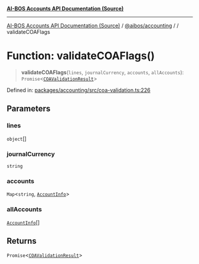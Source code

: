 [**AI-BOS Accounts API Documentation (Source)**](../../../README.md)

***

[AI-BOS Accounts API Documentation (Source)](../../../README.md) / [@aibos/accounting](../README.md) / [](../README.md) / validateCOAFlags

# Function: validateCOAFlags()

> **validateCOAFlags**(`lines`, `journalCurrency`, `accounts`, `allAccounts`): `Promise`\<[`COAValidationResult`](../interfaces/COAValidationResult.md)\>

Defined in: [packages/accounting/src/coa-validation.ts:226](https://github.com/pohlai88/accounts/blob/48103fb36d28b2b9bfb33472b6de2f719773cde9/packages/accounting/src/coa-validation.ts#L226)

## Parameters

### lines

`object`[]

### journalCurrency

`string`

### accounts

`Map`\<`string`, [`AccountInfo`](../../db/interfaces/AccountInfo.md)\>

### allAccounts

[`AccountInfo`](../../db/interfaces/AccountInfo.md)[]

## Returns

`Promise`\<[`COAValidationResult`](../interfaces/COAValidationResult.md)\>
